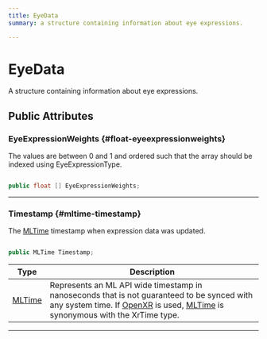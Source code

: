 ```yaml
---
title: EyeData
summary: a structure containing information about eye expressions. 

---
```


# EyeData




A structure containing information about eye expressions.   





## Public Attributes

### EyeExpressionWeights {#float-eyeexpressionweights}

The values are between 0 and 1 and ordered such that the array should be indexed using EyeExpressionType. 

```csharp

public float [] EyeExpressionWeights;

```






-----------

### Timestamp {#mltime-timestamp}

The [MLTime](/unity-api/api/UnityEngine.XR.MagicLeap/MLTime/UnityEngine.XR.MagicLeap.MLTime.md) timestamp when expression data was updated. 

```csharp

public MLTime Timestamp;

```

| Type | Description  | 
|--|--|
| [MLTime](/unity-api/api/UnityEngine.XR.MagicLeap/MLTime/UnityEngine.XR.MagicLeap.MLTime.md) | Represents an ML API wide timestamp in nanoseconds that is not guaranteed to be synced with any system time. If [OpenXR](/unity-api/api/UnityEngine.XR.OpenXR/UnityEngine.XR.OpenXR.md) is used, [MLTime](/unity-api/api/UnityEngine.XR.MagicLeap/MLTime/UnityEngine.XR.MagicLeap.MLTime.md) is synonymous with the XrTime type.  |





-----------

